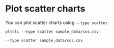 Plot scatter charts
===================

You can plot scatter charts using `--type scatter`.

```
pltcli --type scatter sample_data/cos.csv
```

```inline-pltcli
--type scatter sample_data/cos.csv
```
